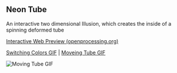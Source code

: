 ## Neon Tube
An interactive two dimensional Illusion, which creates the inside of a spinning deformed tube

[Interactive Web Preview (openprocessing.org)](https://www.openprocessing.org/sketch/738350)

[Switching Colors GIF](http://dl.dropboxusercontent.com/s/bwy2vtme264x60z/NeonTube4.gif "Switching Colors GIF") | [Moveing Tube GIF](http://dl.dropboxusercontent.com/s/au1nhsr3m2v0qul/NeonTube5.gif "Moveing Tube GIF")

![Moving Tube GIF](http://dl.dropboxusercontent.com/s/jkwggqnj1fx8fje/NeonTubeMovingLoop.gif "Moveing Tube GIF")
